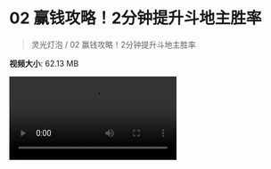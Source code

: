 # 02 赢钱攻略！2分钟提升斗地主胜率

> 灵光灯泡 / 02 赢钱攻略！2分钟提升斗地主胜率

**视频大小**: 62.13 MB

<div class="video"><video src="https://file.hsyhx.top/archive/灵光灯泡/02.mp4" controls preload>🤔 您的浏览器不支持 video 标签</video></div>